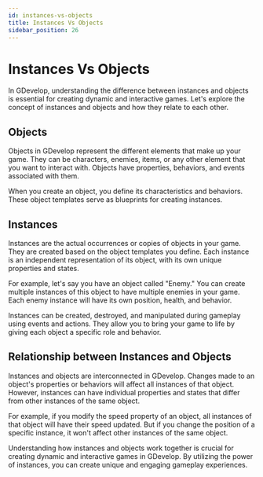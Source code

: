 ```yaml
---
id: instances-vs-objects
title: Instances Vs Objects
sidebar_position: 26
---
```


# Instances Vs Objects

In GDevelop, understanding the difference between instances and objects is essential for creating dynamic and interactive games. Let's explore the concept of instances and objects and how they relate to each other.

## Objects

Objects in GDevelop represent the different elements that make up your game. They can be characters, enemies, items, or any other element that you want to interact with. Objects have properties, behaviors, and events associated with them.

When you create an object, you define its characteristics and behaviors. These object templates serve as blueprints for creating instances.

## Instances

Instances are the actual occurrences or copies of objects in your game. They are created based on the object templates you define. Each instance is an independent representation of its object, with its own unique properties and states.

For example, let's say you have an object called "Enemy." You can create multiple instances of this object to have multiple enemies in your game. Each enemy instance will have its own position, health, and behavior.

Instances can be created, destroyed, and manipulated during gameplay using events and actions. They allow you to bring your game to life by giving each object a specific role and behavior.

## Relationship between Instances and Objects

Instances and objects are interconnected in GDevelop. Changes made to an object's properties or behaviors will affect all instances of that object. However, instances can have individual properties and states that differ from other instances of the same object.

For example, if you modify the speed property of an object, all instances of that object will have their speed updated. But if you change the position of a specific instance, it won't affect other instances of the same object.

Understanding how instances and objects work together is crucial for creating dynamic and interactive games in GDevelop. By utilizing the power of instances, you can create unique and engaging gameplay experiences.
